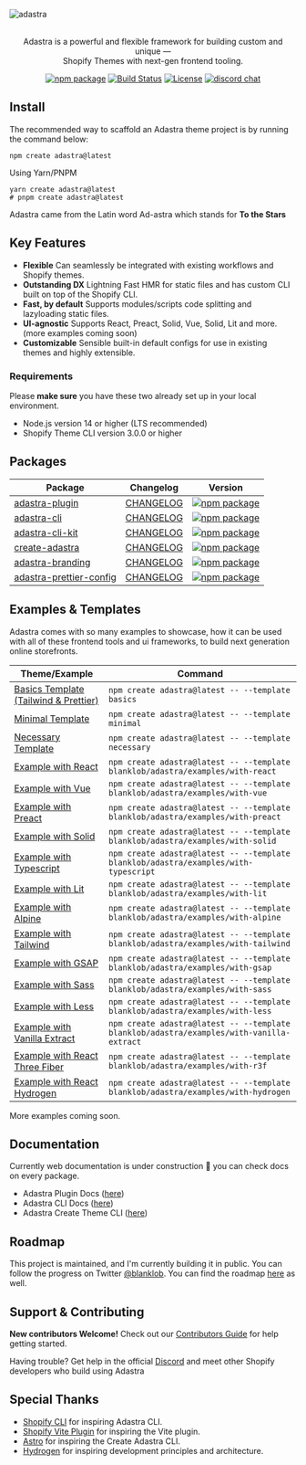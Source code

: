 ![adastra](.github/assets/banner.png)

<p align="center">
  <br/>
  Adastra is a powerful and flexible framework for building custom and unique &mdash;
  <br/>
  Shopify Themes with next-gen frontend tooling.
  <br/>
</p>

<p align="center">
 <a href="https://npmjs.com/package/adastra-plugin"><img src="https://img.shields.io/npm/v/adastra-plugin.svg" alt="npm package"></a>
<a href="https://github.com/blanklob/adastra/actions"><img src="https://github.com/blanklob/adastra/workflows/CI/badge.svg" alt="Build Status"></a>
<a href="https://www.npmjs.com/package/adastra-plugin"><img src="https://img.shields.io/npm/l/adastra-plugin" alt="License"></a>
<a href="https://help.blanklob.com?ref=github"><img src="https://img.shields.io/badge/chat-discord-blue?style=flat&logo=discord" alt="discord chat"></a>
</p>

## Install

The recommended way to scaffold an Adastra theme project is by running the command below:

```shell
npm create adastra@latest
```

Using Yarn/PNPM

```shell
yarn create adastra@latest
# pnpm create adastra@latest
```

Adastra came from the Latin word Ad-astra which stands for **To the Stars**

## Key Features

- **Flexible** Can seamlessly be integrated with existing workflows and Shopify themes.
- **Outstanding DX** Lightning Fast HMR for static files and has custom CLI built on top of the Shopify CLI.
- **Fast, by default** Supports modules/scripts code splitting and lazyloading static files.
- **UI-agnostic** Supports React, Preact, Solid, Vue, Solid, Lit and more. (more examples coming soon)
- **Customizable** Sensible built-in default configs for use in existing themes and highly extensible.

### Requirements

Please **make sure** you have these two already set up in your local environment.

- Node.js version 14 or higher (LTS recommended)
- Shopify Theme CLI version 3.0.0 or higher

## Packages

| Package                                                       | Changelog                                                    | Version                                                                                                                                                |
| ------------------------------------------------------------- | ------------------------------------------------------------ | ------------------------------------------------------------------------------------------------------------------------------------------------------ |
| [adastra-plugin](./packages/adastra-plugin)                   | [CHANGELOG](./packages/adastra-plugin/CHANGELOG.md)          | <a href="https://npmjs.com/package/adastra-plugin"><img src="https://img.shields.io/npm/v/adastra-plugin.svg" alt="npm package"></a>                   |
| [adastra-cli](./packages/adastra-cli)                         | [CHANGELOG](./packages/adastra-cli/CHANGELOG.md)             | <a href="https://npmjs.com/package/adastra-cli"><img src="https://img.shields.io/npm/v/adastra-cli.svg" alt="npm package"></a>                         |
| [adastra-cli-kit](./packages/adastra-cli-kit)                 | [CHANGELOG](./packages/adastra-cli-kit/CHANGELOG.md)         | <a href="https://npmjs.com/package/adastra-cli-kit"><img src="https://img.shields.io/npm/v/adastra-cli-kit.svg" alt="npm package"></a>                 |
| [create-adastra](./packages/create-adastra)                   | [CHANGELOG](./packages/create-adastra/CHANGELOG.md)          | <a href="https://npmjs.com/package/create-adastra"><img src="https://img.shields.io/npm/v/create-adastra.svg" alt="npm package"></a>                   |
| [adastra-branding](./packages/adastra-branding)               | [CHANGELOG](./packages/adastra-branding/CHANGELOG.md)        | <a href="https://npmjs.com/package/adastra-branding"><img src="https://img.shields.io/npm/v/adastra-branding.svg" alt="npm package"></a>               |
| [adastra-prettier-config](./packages/adastra-prettier-config) | [CHANGELOG](./packages/adastra-prettier-config/CHANGELOG.md) | <a href="https://npmjs.com/package/adastra-prettier-config"><img src="https://img.shields.io/npm/v/adastra-prettier-config.svg" alt="npm package"></a> |

## Examples & Templates

Adastra comes with so many examples to showcase, how it can be used with all of these frontend tools and ui frameworks, to build next generation online storefronts.

| Theme/Example                                                   | Command                                                                                  |
| --------------------------------------------------------------- | ---------------------------------------------------------------------------------------- |
| [Basics Template (Tailwind & Prettier)](./templates/basics)     | `npm create adastra@latest -- --template basics`                                         |
| [Minimal Template](./templates/minimal)                         | `npm create adastra@latest -- --template minimal`                                        |
| [Necessary Template](./templates/necessary)                     | `npm create adastra@latest -- --template necessary`                                      |
| [Example with React](./examples/with-react)                     | `npm create adastra@latest -- --template blanklob/adastra/examples/with-react`           |
| [Example with Vue](./examples/with-vue)                         | `npm create adastra@latest -- --template blanklob/adastra/examples/with-vue`             |
| [Example with Preact](./examples/with-preact)                   | `npm create adastra@latest -- --template blanklob/adastra/examples/with-preact`          |
| [Example with Solid](./examples/with-solid)                     | `npm create adastra@latest -- --template blanklob/adastra/examples/with-solid`           |
| [Example with Typescript](./examples/with-typescript)           | `npm create adastra@latest -- --template blanklob/adastra/examples/with-typescript`      |
| [Example with Lit](./examples/with-lit)                         | `npm create adastra@latest -- --template blanklob/adastra/examples/with-lit`             |
| [Example with Alpine](./examples/with-alpine)                   | `npm create adastra@latest -- --template blanklob/adastra/examples/with-alpine`          |
| [Example with Tailwind](./examples/with-tailwind)               | `npm create adastra@latest -- --template blanklob/adastra/examples/with-tailwind`        |
| [Example with GSAP](./examples/with-gsap)                       | `npm create adastra@latest -- --template blanklob/adastra/examples/with-gsap`            |
| [Example with Sass](./examples/with-sass)                       | `npm create adastra@latest -- --template blanklob/adastra/examples/with-sass`            |
| [Example with Less](./examples/with-less)                       | `npm create adastra@latest -- --template blanklob/adastra/examples/with-less`            |
| [Example with Vanilla Extract](./examples/with-vanilla-extract) | `npm create adastra@latest -- --template blanklob/adastra/examples/with-vanilla-extract` |
| [Example with React Three Fiber](./examples/with-r3f)           | `npm create adastra@latest -- --template blanklob/adastra/examples/with-r3f`             |
| [Example with React Hydrogen](./examples/with-hydrogen)         | `npm create adastra@latest -- --template blanklob/adastra/examples/with-hydrogen`        |

More examples coming soon.

## Documentation

Currently web documentation is under construction 🚧 you can check docs on every package.

- Adastra Plugin Docs ([here](./packages/adastra-plugin/README.md))
- Adastra CLI Docs ([here](./packages/adastra-cli/README.md))
- Adastra Create Theme CLI ([here](./packages/create-adastra/README.md))

## Roadmap

This project is maintained, and I'm currently building it in public. You can follow the progress on Twitter [@blanklob](https://twitter.com/blanklob). You can find the roadmap [here](https://github.com/users/blanklob/projects/5) as well.

## Support & Contributing

**New contributors Welcome!** Check out our [Contributors Guide](CONTRIBUTING.md) for help getting started.

Having trouble? Get help in the official [Discord](https://help.blanklob.com) and meet other Shopify developers who build using Adastra

## Special Thanks

- [Shopify CLI](https://github.com/Shopify/cli) for inspiring Adastra CLI.
- [Shopify Vite Plugin](https://shopify-vite.barrelny.com) for inspiring the Vite plugin.
- [Astro](https://astro.build) for inspiring the Create Adastra CLI.
- [Hydrogen](https://hydrogen.shopify.dev) for inspiring development principles and architecture.
